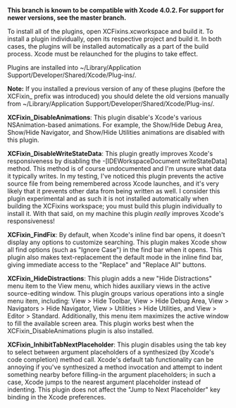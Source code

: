 __This branch is known to be compatible with Xcode 4.0.2. For support for newer versions, see the master branch.__

To install all of the plugins, open XCFixins.xcworkspace and build it. To install a plugin individually, open its respective project and build it. In both cases, the plugins will be installed automatically as a part of the build process. Xcode must be relaunched for the plugins to take effect.

Plugins are installed into ~/Library/Application Support/Developer/Shared/Xcode/Plug-ins/.

__Note:__ If you installed a previous version of any of these plugins (before the XCFixin_ prefix was introduced) you should delete the old versions manually from ~/Library/Application Support/Developer/Shared/Xcode/Plug-ins/.

__XCFixin_DisableAnimations__: This plugin disable's Xcode's various NSAnimation-based animations. For example, the Show/Hide Debug Area, Show/Hide Navigator, and Show/Hide Utilities animations are disabled with this plugin.

__XCFixin_DisableWriteStateData__: This plugin greatly improves Xcode's responsiveness by disabling the -[IDEWorkspaceDocument writeStateData] method. This method is of course undocumented and I'm unsure what data it typically writes. In my testing, I've noticed this plugin prevents the active source file from being remembered across Xcode launches, and it's very likely that it prevents other data from being written as well. I consider this plugin experimental and as such it is not installed automatically when building the XCFixins workspace; you must build this plugin individually to install it. With that said, on my machine this plugin *really* improves Xcode's responsiveness!

__XCFixin_FindFix__: By default, when Xcode's inline find bar opens, it doesn't display any options to customize searching. This plugin makes Xcode show all find options (such as "Ignore Case") in the find bar when it opens. This plugin also makes text-replacement the default mode in the inline find bar, giving immediate access to the "Replace" and "Replace All" buttons.

__XCFixin_HideDistractions__: This plugin adds a new "Hide Distractions" menu item to the View menu, which hides auxiliary views in the active source-editing window. This plugin groups various operations into a single menu item, including: View > Hide Toolbar, View > Hide Debug Area, View > Navigators > Hide Navigator, View > Utilities > Hide Utilities, and View > Editor > Standard. Additionally, this menu item maximizes the active window to fill the available screen area. This plugin works best when the XCFixin_DisableAnimations plugin is also installed.

__XCFixin_InhibitTabNextPlaceholder__: This plugin disables using the tab key to select between argument placeholders of a synthesized (by Xcode's code completion) method call. Xcode's default tab functionality can be annoying if you've synthesized a method invocation and attempt to indent something nearby before filling-in the argument placeholders; in such a case, Xcode jumps to the nearest argument placeholder instead of indenting. This plugin does not affect the "Jump to Next Placeholder" key binding in the Xcode preferences.